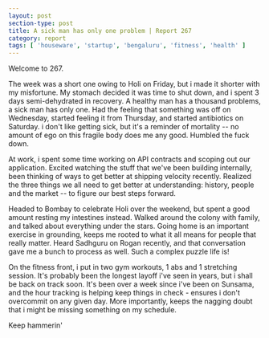 ```yaml
---
layout: post
section-type: post
title: A sick man has only one problem | Report 267
category: report
tags: [ 'houseware', 'startup', 'bengaluru', 'fitness', 'health' ]
---
```


Welcome to 267.

The week was a short one owing to Holi on Friday, but i made it shorter with my misfortune. My stomach decided it was time to shut down, and i spent 3 days semi-dehydrated in recovery. A healthy man has a thousand problems, a sick man has only one. Had the feeling that something was off on Wednesday, started feeling it from Thursday, and started antibiotics on Saturday. i don't like getting sick, but it's a reminder of mortality -- no amount of ego on this fragile body does me any good. Humbled the fuck down.

At work, i spent some time working on API contracts and scoping out our application. Excited watching the stuff that we've been building internally, been thinking of ways to get better at shipping velocity recently. Realized the three things we all need to get better at understanding: history, people and the market -- to figure our best steps forward.

Headed to Bombay to celebrate Holi over the weekend, but spent a good amount resting my intestines instead. Walked around the colony with family, and talked about everything under the stars. Going home is an important exercise in grounding, keeps me rooted to what it all means for people that really matter. Heard Sadhguru on Rogan recently, and that conversation gave me a bunch to process as well. Such a complex puzzle life is!

On the fitness front, i put in two gym workouts, 1 abs and 1 stretching session. It's probably been the longest layoff i've seen in years, but i shall be back on track soon. It's been over a week since i've been on Sunsama, and the hour tracking is helping keep things in check - ensures i don't overcommit on any given day. More importantly, keeps the nagging doubt that i might be missing something on my schedule.

Keep hammerin'